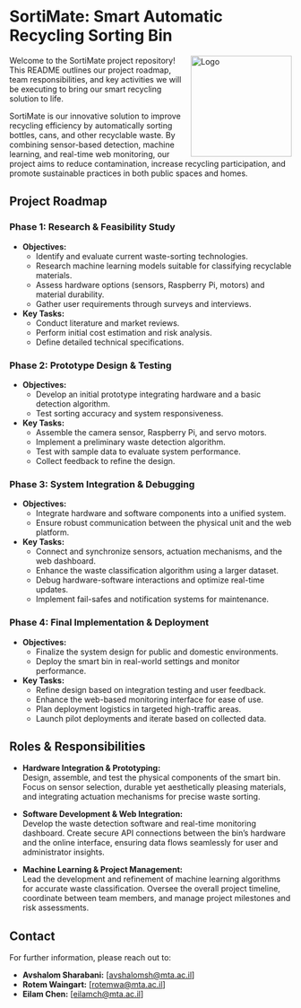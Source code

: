 # SortiMate: Smart Automatic Recycling Sorting Bin

<img align="right" src="https://github.com/user-attachments/assets/4cde066f-5cae-4f77-9060-d1b6404cc600" alt="Logo" width="180" />

Welcome to the SortiMate project repository! This README outlines our project roadmap, team responsibilities, and key activities we will be executing to bring our smart recycling solution to life.

SortiMate is our innovative solution to improve recycling efficiency by automatically sorting bottles, cans, and other recyclable waste. By combining sensor-based detection, machine learning, and real-time web monitoring, our project aims to reduce contamination, increase recycling participation, and promote sustainable practices in both public spaces and homes.

## Project Roadmap

### Phase 1: Research & Feasibility Study
- **Objectives:**
  - Identify and evaluate current waste-sorting technologies.
  - Research machine learning models suitable for classifying recyclable materials.
  - Assess hardware options (sensors, Raspberry Pi, motors) and material durability.
  - Gather user requirements through surveys and interviews.
- **Key Tasks:**
  - Conduct literature and market reviews.
  - Perform initial cost estimation and risk analysis.
  - Define detailed technical specifications.

### Phase 2: Prototype Design & Testing
- **Objectives:**
  - Develop an initial prototype integrating hardware and a basic detection algorithm.
  - Test sorting accuracy and system responsiveness.
- **Key Tasks:**
  - Assemble the camera sensor, Raspberry Pi, and servo motors.
  - Implement a preliminary waste detection algorithm.
  - Test with sample data to evaluate system performance.
  - Collect feedback to refine the design.

### Phase 3: System Integration & Debugging
- **Objectives:**
  - Integrate hardware and software components into a unified system.
  - Ensure robust communication between the physical unit and the web platform.
- **Key Tasks:**
  - Connect and synchronize sensors, actuation mechanisms, and the web dashboard.
  - Enhance the waste classification algorithm using a larger dataset.
  - Debug hardware-software interactions and optimize real-time updates.
  - Implement fail-safes and notification systems for maintenance.

### Phase 4: Final Implementation & Deployment
- **Objectives:**
  - Finalize the system design for public and domestic environments.
  - Deploy the smart bin in real-world settings and monitor performance.
- **Key Tasks:**
  - Refine design based on integration testing and user feedback.
  - Enhance the web-based monitoring interface for ease of use.
  - Plan deployment logistics in targeted high-traffic areas.
  - Launch pilot deployments and iterate based on collected data.

## Roles & Responsibilities

- **Hardware Integration & Prototyping:**  
  Design, assemble, and test the physical components of the smart bin. Focus on sensor selection, durable yet aesthetically pleasing materials, and integrating actuation mechanisms for precise waste sorting.

- **Software Development & Web Integration:**  
  Develop the waste detection software and real-time monitoring dashboard. Create secure API connections between the bin’s hardware and the online interface, ensuring data flows seamlessly for user and administrator insights.

- **Machine Learning & Project Management:**  
  Lead the development and refinement of machine learning algorithms for accurate waste classification. Oversee the overall project timeline, coordinate between team members, and manage project milestones and risk assessments.

## Contact

For further information, please reach out to:
- **Avshalom Sharabani:** [avshalomsh@mta.ac.il]
- **Rotem Waingart:** [rotemwa@mta.ac.il]
- **Eilam Chen:** [eilamch@mta.ac.il]

